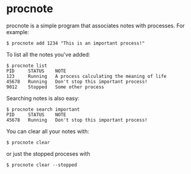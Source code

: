 # procnote

procnote is a simple program that associates notes with processes.  For example:

    $ procnote add 1234 "This is an important process!"
    
To list all the notes you've added:

    $ procnote list
    PID     STATUS    NOTE
    123     Running   A process calculating the meaning of life
    45678   Running   Don't stop this important process!
    9012    Stopped   Some other process
    
Searching notes is also easy:

    $ procnote search important
    PID     STATUS    NOTE
    45678   Running   Don't stop this important process!
    
You can clear all your notes with:

    $ procnote clear
    
or just the stopped proceses with

    $ procnote clear --stopped
